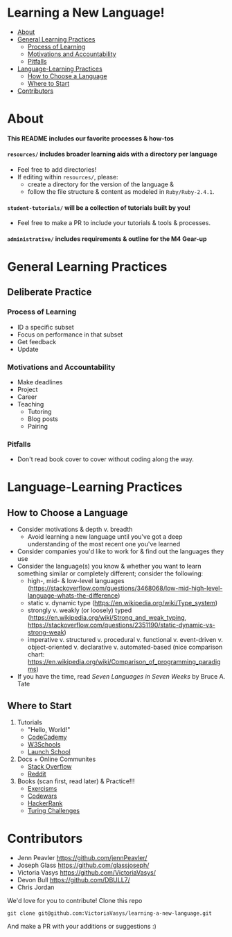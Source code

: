 # Learning a New Language!
* [About](#about)
* [General Learning Practices](#general-learning-practices)
  * [Process of Learning](#process-of-learning)
  * [Motivations and Accountability](#motivations-and-accountability)
  * [Pitfalls](#pitfalls)
* [Language-Learning Practices](#language-learning-practices)
  * [How to Choose a Language](#how-to-choose-a-language)
  * [Where to Start](#where-to-start)
* [Contributors](#contributors)


# About
#### This README includes our favorite processes & how-tos
#### `resources/` includes broader learning aids with a directory per language
* Feel free to add directories!
* If editing within `resources/`, please:
  * create a directory for the version of the language & 
  * follow the file structure & content as modeled in `Ruby/Ruby-2.4.1`.

#### `student-tutorials/` will be a collection of tutorials built by you!
* Feel free to make a PR to include your tutorials & tools & processes. 

#### `administrative/` includes requirements & outline for the M4 Gear-up


# General Learning Practices

## Deliberate Practice

### Process of Learning
  * ID a specific subset
  * Focus on performance in that subset
  * Get feedback
  * Update

### Motivations and Accountability
  * Make deadlines
  * Project
  * Career
  * Teaching
    * Tutoring
    * Blog posts
    * Pairing
  
### Pitfalls
  * Don't read book cover to cover without coding along the way.


# Language-Learning Practices

## How to Choose a Language
  * Consider motivations & depth v. breadth
    * Avoid learning a new language until you've got a deep understanding of the most recent one you've learned
  * Consider companies you'd like to work for & find out the languages they use
  * Consider the language(s) you know & whether you want to learn something similar or completely different; consider the following:
    * high-, mid- & low-level languages (https://stackoverflow.com/questions/3468068/low-mid-high-level-language-whats-the-difference)
    * static v. dynamic type (https://en.wikipedia.org/wiki/Type_system)
    * strongly v. weakly (or loosely) typed (https://en.wikipedia.org/wiki/Strong_and_weak_typing, https://stackoverflow.com/questions/2351190/static-dynamic-vs-strong-weak)
    * imperative v. structured v. procedural v. functional v. event-driven v. object-oriented v. declarative v. automated-based (nice comparison chart: https://en.wikipedia.org/wiki/Comparison_of_programming_paradigms)
  * If you have the time, read *Seven Languages in Seven Weeks* by Bruce A. Tate

## Where to Start
1. Tutorials 
    * "Hello, World!"
    * [CodeCademy](https://www.codecademy.com/)
    * [W3Schools](https://www.w3schools.com/)
    * [Launch School](https://launchschool.com/courses)
2. Docs + Online Communites
    * [Stack Overflow](https://stackoverflow.com/)
    * [Reddit](reddit.com/r/learnprogramming)
3. Books (scan first, read later) & Practice!!!
    * [Exercisms](http://exercism.io/languages/)
    * [Codewars](https://www.codewars.com/)
    * [HackerRank](https://www.hackerrank.com/dashboard)
    * [Turing Challenges](https://github.com/turingschool/challenges)


# Contributors
* Jenn Peavler https://github.com/jennPeavler/
* Joseph Glass https://github.com/glassjoseph/
* Victoria Vasys https://github.com/VictoriaVasys/
* Devon Bull https://github.com/DBULL7/
* Chris Jordan

We'd love for you to contribute! 
Clone this repo
```
git clone git@github.com:VictoriaVasys/learning-a-new-language.git
```
And make a PR with your additions or suggestions :)
